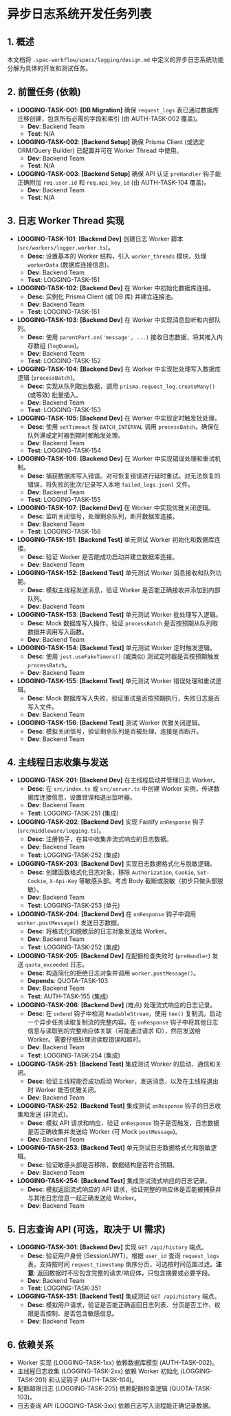 # 异步日志系统开发任务列表

## 1. 概述

本文档将 `.spec-workflow/specs/logging/design.md` 中定义的异步日志系统功能分解为具体的开发和测试任务。

## 2. 前置任务 (依赖)

* **LOGGING-TASK-001**: **[DB Migration]** 确保 `request_logs` 表已通过数据库迁移创建，包含所有必需的字段和索引 (由 AUTH-TASK-002 覆盖)。
    * **Dev**: Backend Team
    * **Test**: N/A
* **LOGGING-TASK-002**: **[Backend Setup]** 确保 Prisma Client (或选定 ORM/Query Builder) 已配置并可在 Worker Thread 中使用。
    * **Dev**: Backend Team
    * **Test**: N/A
* **LOGGING-TASK-003**: **[Backend Setup]** 确保 API 认证 `preHandler` 钩子能正确附加 `req.user.id` 和 `req.api_key_id` (由 AUTH-TASK-104 覆盖)。
    * **Dev**: Backend Team
    * **Test**: N/A

## 3. 日志 Worker Thread 实现

* **LOGGING-TASK-101**: **[Backend Dev]** 创建日志 Worker 脚本 (`src/workers/logger.worker.ts`)。
    * **Desc**: 设置基本的 Worker 结构，引入 `worker_threads` 模块，处理 `workerData` (数据库连接信息)。
    * **Dev**: Backend Team
    * **Test**: LOGGING-TASK-151
* **LOGGING-TASK-102**: **[Backend Dev]** 在 Worker 中初始化数据库连接。
    * **Desc**: 实例化 Prisma Client (或 DB 库) 并建立连接池。
    * **Dev**: Backend Team
    * **Test**: LOGGING-TASK-151
* **LOGGING-TASK-103**: **[Backend Dev]** 在 Worker 中实现消息监听和内部队列。
    * **Desc**: 使用 `parentPort.on('message', ...)` 接收日志数据，将其推入内存数组 (`logQueue`)。
    * **Dev**: Backend Team
    * **Test**: LOGGING-TASK-152
* **LOGGING-TASK-104**: **[Backend Dev]** 在 Worker 中实现批处理写入数据库逻辑 (`processBatch`)。
    * **Desc**: 实现从队列取出数据，调用 `prisma.request_log.createMany()` (或等效) 批量插入。
    * **Dev**: Backend Team
    * **Test**: LOGGING-TASK-153
* **LOGGING-TASK-105**: **[Backend Dev]** 在 Worker 中实现定时触发批处理。
    * **Desc**: 使用 `setTimeout` 按 `BATCH_INTERVAL` 调用 `processBatch`。确保在队列满或定时器到期时都触发处理。
    * **Dev**: Backend Team
    * **Test**: LOGGING-TASK-154
* **LOGGING-TASK-106**: **[Backend Dev]** 在 Worker 中实现错误处理和重试机制。
    * **Desc**: 捕获数据库写入错误。对可恢复错误进行延时重试。对无法恢复的错误，将失败的批次/记录写入本地 `failed_logs.jsonl` 文件。
    * **Dev**: Backend Team
    * **Test**: LOGGING-TASK-155
* **LOGGING-TASK-107**: **[Backend Dev]** 在 Worker 中实现优雅关闭逻辑。
    * **Desc**: 监听关闭信号，处理剩余队列，断开数据库连接。
    * **Dev**: Backend Team
    * **Test**: LOGGING-TASK-156
* **LOGGING-TASK-151**: **[Backend Test]** 单元测试 Worker 初始化和数据库连接。
    * **Desc**: 验证 Worker 是否能成功启动并建立数据库连接。
    * **Dev**: Backend Team
* **LOGGING-TASK-152**: **[Backend Test]** 单元测试 Worker 消息接收和队列功能。
    * **Desc**: 模拟主线程发送消息，验证 Worker 是否能正确接收并添加到内部队列。
    * **Dev**: Backend Team
* **LOGGING-TASK-153**: **[Backend Test]** 单元测试 Worker 批处理写入逻辑。
    * **Desc**: Mock 数据库写入操作，验证 `processBatch` 是否按预期从队列取数据并调用写入函数。
    * **Dev**: Backend Team
* **LOGGING-TASK-154**: **[Backend Test]** 单元测试 Worker 定时触发逻辑。
    * **Desc**: 使用 `jest.useFakeTimers()` (或类似) 测试定时器是否按预期触发 `processBatch`。
    * **Dev**: Backend Team
* **LOGGING-TASK-155**: **[Backend Test]** 单元测试 Worker 错误处理和重试逻辑。
    * **Desc**: Mock 数据库写入失败，验证重试是否按预期执行，失败日志是否写入文件。
    * **Dev**: Backend Team
* **LOGGING-TASK-156**: **[Backend Test]** 测试 Worker 优雅关闭逻辑。
    * **Desc**: 模拟关闭信号，验证剩余队列是否被处理，连接是否断开。
    * **Dev**: Backend Team

## 4. 主线程日志收集与发送

* **LOGGING-TASK-201**: **[Backend Dev]** 在主线程启动并管理日志 Worker。
    * **Desc**: 在 `src/index.ts` 或 `src/server.ts` 中创建 Worker 实例，传递数据库连接信息，设置错误和退出监听器。
    * **Dev**: Backend Team
    * **Test**: LOGGING-TASK-251 (集成)
* **LOGGING-TASK-202**: **[Backend Dev]** 实现 Fastify `onResponse` 钩子 (`src/middleware/logging.ts`)。
    * **Desc**: 注册钩子，在其中收集非流式响应的日志数据。
    * **Dev**: Backend Team
    * **Test**: LOGGING-TASK-252 (集成)
* **LOGGING-TASK-203**: **[Backend Dev]** 实现日志数据格式化与脱敏逻辑。
    * **Desc**: 创建函数格式化日志对象，移除 `Authorization`, `Cookie`, `Set-Cookie`, `X-Api-Key` 等敏感头部。考虑 Body 截断或脱敏（初步只做头部脱敏）。
    * **Dev**: Backend Team
    * **Test**: LOGGING-TASK-253 (单元)
* **LOGGING-TASK-204**: **[Backend Dev]** 在 `onResponse` 钩子中调用 `worker.postMessage()` 发送日志数据。
    * **Desc**: 将格式化和脱敏后的日志对象发送给 Worker。
    * **Dev**: Backend Team
    * **Test**: LOGGING-TASK-252 (集成)
* **LOGGING-TASK-205**: **[Backend Dev]** 在配额检查失败时 (`preHandler`) 发送 `quota_exceeded` 日志。
    * **Desc**: 构造简化的拒绝日志对象并调用 `worker.postMessage()`。
    * **Depends**: QUOTA-TASK-103
    * **Dev**: Backend Team
    * **Test**: AUTH-TASK-155 (集成)
* **LOGGING-TASK-206**: **[Backend Dev]** (难点) 处理流式响应的日志记录。
    * **Desc**: 在 `onSend` 钩子中检测 `ReadableStream`，使用 `tee()` 复制流。启动一个异步任务读取复制流的完整内容。在 `onResponse` 钩子中将其他日志信息与读取到的完整响应体关联（可能通过请求 ID），然后发送给 Worker。需要仔细处理流读取错误和超时。
    * **Dev**: Backend Team
    * **Test**: LOGGING-TASK-254 (集成)
* **LOGGING-TASK-251**: **[Backend Test]** 集成测试 Worker 的启动、通信和关闭。
    * **Desc**: 验证主线程能否成功启动 Worker，发送消息，以及在主线程退出时 Worker 能否优雅关闭。
    * **Dev**: Backend Team
* **LOGGING-TASK-252**: **[Backend Test]** 集成测试 `onResponse` 钩子的日志收集和发送 (非流式)。
    * **Desc**: 模拟 API 请求和响应，验证 `onResponse` 钩子是否触发，日志数据是否正确收集并发送给 Worker (可 Mock `postMessage`)。
    * **Dev**: Backend Team
* **LOGGING-TASK-253**: **[Backend Test]** 单元测试日志数据格式化和脱敏逻辑。
    * **Desc**: 验证敏感头部是否移除，数据结构是否符合预期。
    * **Dev**: Backend Team
* **LOGGING-TASK-254**: **[Backend Test]** 集成测试流式响应的日志记录。
    * **Desc**: 模拟返回流式响应的 API 请求，验证完整的响应体是否能被捕获并与其他日志信息一起正确发送给 Worker。
    * **Dev**: Backend Team

## 5. 日志查询 API (可选，取决于 UI 需求)

* **LOGGING-TASK-301**: **[Backend Dev]** 实现 `GET /api/history` 端点。
    * **Desc**: 验证用户身份 (Session/JWT)，根据 `user_id` 查询 `request_logs` 表，支持按时间 `request_timestamp` 倒序分页，可选按时间范围过滤。**注意**: 返回数据时不应包含完整的请求/响应体，只包含摘要或必要字段。
    * **Dev**: Backend Team
    * **Test**: LOGGING-TASK-351
* **LOGGING-TASK-351**: **[Backend Test]** 集成测试 `GET /api/history` 端点。
    * **Desc**: 模拟用户请求，验证是否能正确返回日志列表、分页是否工作、权限是否控制、是否包含敏感信息。
    * **Dev**: Backend Team

## 6. 依赖关系

* Worker 实现 (LOGGING-TASK-1xx) 依赖数据库模型 (AUTH-TASK-002)。
* 主线程日志收集 (LOGGING-TASK-2xx) 依赖 Worker 初始化 (LOGGING-TASK-201) 和认证钩子 (AUTH-TASK-104)。
* 配额超限日志 (LOGGING-TASK-205) 依赖配额检查逻辑 (QUOTA-TASK-103)。
* 日志查询 API (LOGGING-TASK-3xx) 依赖日志写入流程能正确记录数据。
